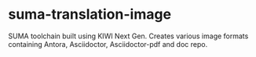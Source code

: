 # suma-translation-image
SUMA toolchain built using KIWI Next Gen. Creates various image formats containing Antora, Asciidoctor, Asciidoctor-pdf and doc repo.
